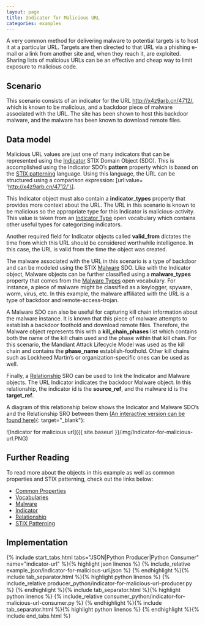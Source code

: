 ```yaml
---
layout: page
title: Indicator for Malicious URL
categories: examples
---
```



A very common method for delivering malware to potential targets is to host it at a particular URL. Targets are then directed to that URL via a phishing e-mail or a link from another site and, when they reach it, are exploited. Sharing lists of malicious URLs can be an effective and cheap way to limit exposure to malicious code.

**Scenario**
------------

This scenario consists of an indicator for the URL <span class="values">http://x4z9arb.cn/4712/</span>, which is known to be malicious, and a backdoor piece of malware associated with the URL. The site has been shown to host this backdoor malware, and the malware has been known to download remote files.

**Data model**
--------------

Malicious URL values are just one of many indicators that can be represented using the [Indicator](https://docs.oasis-open.org/cti/stix/v2.1/os/stix-v2.1-os.html#_muftrcpnf89v) STIX Domain Object (SDO). This is accomplished using the Indicator SDO’s <span class="sdo">**pattern**</span> property which is based on the [STIX patterning](https://docs.oasis-open.org/cti/stix/v2.1/os/stix-v2.1-os.html#_e8slinrhxcc9) language. Using this language, the URL can be structured using a comparison expression: <span class="values">\[url:value= 'http://x4z9arb.cn/4712/'\]</span>.

This Indicator object must also contain a <span class="sdo">**indicator_types**</span> property that provides more context about the URL. The URL in this scenario is known to be malicious so the appropriate type for this Indicator is <span class="values">malicious-activity</span>. This value is taken from an [Indicator Type](https://docs.oasis-open.org/cti/stix/v2.1/os/stix-v2.1-os.html#_cvhfwe3t9vuo) open vocabulary which contains other useful types for categorizing indicators.

Another required field for Indicator objects called <span class="sdo">**valid\_from**</span> dictates the time from which this URL should be considered worthwhile intelligence. In this case, the URL is valid from the time the object was created.

The malware associated with the URL in this scenario is a type of backdoor and can be modeled using the STIX [Malware](https://docs.oasis-open.org/cti/stix/v2.1/os/stix-v2.1-os.html#_s5l7katgbp09) SDO. Like with the Indicator object, Malware objects can be further classified using a <span class="sdo">**malware_types**</span> property that comes from the [Malware Types](https://docs.oasis-open.org/cti/stix/v2.1/os/stix-v2.1-os.html#_oxlc4df65spl) open vocabulary. For instance, a piece of malware might be classified as a keylogger, spyware, worm, virus, etc. In this example, the malware affiliated with the URL is a type of <span class="values">backdoor</span> and <span class="values">remote-access-trojan</span>.

A Malware SDO can also be useful for capturing kill chain information about the malware instance. It is known that this piece of malware attempts to establish a backdoor foothold and download remote files. Therefore, the Malware object represents this with a <span class="sdo">**kill\_chain\_phases**</span> list which contains both the name of the kill chain used and the phase within that kill chain. For this scenario, the Mandiant Attack Lifecycle Model was used as the kill chain and contains the <span class="sdo">**phase\_name**</span> <span class="values">establish-foothold</span>. Other kill chains such as Lockheed Martin’s or organization-specific ones can be used as well.

Finally, a [Relationship](https://docs.oasis-open.org/cti/stix/v2.1/os/stix-v2.1-os.html#_e2e1szrqfoan) SRO can be used to link the Indicator and Malware objects. The URL Indicator <span class="values">indicates</span> the backdoor Malware object. In this relationship, the indicator id is the <span class="sdo">**source\_ref**</span>, and the malware id is the <span class="sdo">**target\_ref**</span>.

A diagram of this relationship below shows the Indicator and Malware SDO’s and the Relationship SRO between them [(An interactive version can be found here)](https://oasis-open.github.io/cti-stix-visualization/?url=https://raw.githubusercontent.com/oasis-open/cti-documentation/master/examples/example_json/indicator-for-malicious-url.json){: target="_blank"}:

![Indicator for malicious url]({{ site.baseurl }}/img/Indicator-for-malicious-url.PNG)

**Further Reading**
-------------------

To read more about the objects in this example as well as common properties and STIX patterning, check out the links below:

-   [Common Properties](https://docs.oasis-open.org/cti/stix/v2.1/os/stix-v2.1-os.html#_xzbicbtscatx)
-   [Vocabularies](https://docs.oasis-open.org/cti/stix/v2.1/os/stix-v2.1-os.html#_izngjy1g98l2)
-   [Malware](https://docs.oasis-open.org/cti/stix/v2.1/os/stix-v2.1-os.html#_s5l7katgbp09)
-   [Indicator](https://docs.oasis-open.org/cti/stix/v2.1/os/stix-v2.1-os.html#_muftrcpnf89v)
-   [Relationship](https://docs.oasis-open.org/cti/stix/v2.1/os/stix-v2.1-os.html#_e2e1szrqfoan)
-   [STIX Patterning](https://docs.oasis-open.org/cti/stix/v2.1/os/stix-v2.1-os.html#_e8slinrhxcc9)

**Implementation**
------------------

{% include start_tabs.html tabs="JSON|Python Producer|Python Consumer" name="indicator-url" %}{% highlight json linenos %}
{% include_relative example_json/indicator-for-malicious-url.json %}
{% endhighlight %}{% include tab_separator.html %}{% highlight python linenos %}
{% include_relative producer_python/indicator-for-malicious-url-producer.py %}
{% endhighlight %}{% include tab_separator.html %}{% highlight python linenos %}
{% include_relative consumer_python/indicator-for-malicious-url-consumer.py %}
{% endhighlight %}{% include tab_separator.html %}{% highlight python linenos %}
{% endhighlight %}{% include end_tabs.html %}
